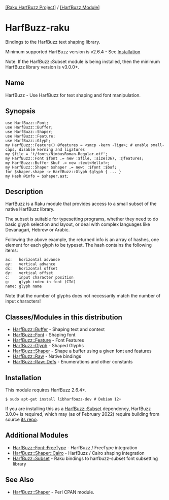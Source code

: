 [[Raku HarfBuzz Project]](https://harfbuzz-raku.github.io)
 / [[HarfBuzz Module]](https://harfbuzz-raku.github.io/HarfBuzz-raku)

HarfBuzz-raku
=============

Bindings to the HarfBuzz text shaping library.

Minimum supported HarfBuzz version is v2.6.4 - See [Installation](#installation)

Note: If the HarfBuzz::Subset module is being installed, then the minimum HarfBuzz
library version is v3.0.0+.

Name
----

HarfBuzz - Use HarfBuzz for text shaping and font manipulation.

Synopsis
--------

```
use HarfBuzz::Font;
use HarfBuzz::Buffer;
use HarfBuzz::Shaper;
use HarfBuzz::Feature;
use HarfBuzz::Glyph;
my HarfBuzz::Feature() @features = <smcp -kern -liga>; # enable small-caps, disable kerning and ligatures
my $file = 't/fonts/NimbusRoman-Regular.otf';
my HarfBuzz::Font $font .= new :$file, :size(36), :@features;
my HarfBuzz::Buffer $buf .= new :text<Hello!>;
my HarfBuzz::Shaper $shaper .= new: :$font :$buf;
for $shaper.shape -> HarfBuzz::Glyph $glyph { ... }
my Hash @info = $shaper.ast;
```

Description
----------

HarfBuzz is a Raku module that provides access to a small subset of the native HarfBuzz library. 

The subset is suitable for typesetting programs, whether they need to do basic glyph selection and layout, or deal with complex languages like Devanagari, Hebrew or Arabic.

Following the above example, the returned info is an array of hashes, one element for each glyph to be typeset. The hash contains the following items:

```
ax:   horizontal advance
ay:   vertical advance
dx:   horizontal offset
dy:   vertical offset
c:    input character position
g:    glyph index in font (CId)
name: glyph name
```

Note that the number of glyphs does not necessarily match the number of input characters!


Classes/Modules in this distribution
-------

- [HarfBuzz::Buffer](https://harfbuzz-raku.github.io/HarfBuzz-raku/HarfBuzz/Buffer) - Shaping text and context
- [HarfBuzz::Font](https://harfbuzz-raku.github.io/HarfBuzz-raku/HarfBuzz/Font) - Shaping font
- [HarfBuzz::Feature](https://harfbuzz-raku.github.io/HarfBuzz-raku/HarfBuzz/Feature) - Font Features
- [HarfBuzz::Glyph](https://harfbuzz-raku.github.io/HarfBuzz-raku/HarfBuzz/Glyph) - Shaped Glyphs
- [HarfBuzz::Shaper](https://harfbuzz-raku.github.io/HarfBuzz-raku/HarfBuzz/Shaper) - Shape a buffer using a given font and features
- [HarfBuzz::Raw](https://harfbuzz-raku.github.io/HarfBuzz-raku/HarfBuzz/Raw) - Native bindings
- [HarfBuzz::Raw::Defs](https://harfbuzz-raku.github.io/HarfBuzz-raku/HarfBuzz/Raw/Defs) - Enumerations and other constants

Installation
-----
This module requires HarfBuzz 2.6.4+.

`$ sudo apt-get install libharfbuzz-dev # Debian 12+`

If you are installing this as a [HarfBuzz::Subset](https://harfbuzz-raku.github.io/HarfBuzz-Subset-raku/) dependency, HarfBuzz 3.0.0+ is required, which may
(as of February 2022) require building from source [its repo](https://github.com/harfbuzz/harfbuzz/releases/).

Additional Modules
------

- [HarfBuzz::Font::FreeType](https://harfbuzz-raku.github.io/HarfBuzz-Font-FreeType-raku/) - HarfBuzz / FreeType integration
- [HarfBuzz::Shaper::Cairo](https://harfbuzz-raku.github.io/HarfBuzz-Shaper-Cairo-raku/) - HarfBuzz / Cairo shaping integration
- [HarfBuzz::Subset](https://harfbuzz-raku.github.io/HarfBuzz-Subset-raku/) - Raku bindings to harfbuzz-subset font subsetting library

See Also
--------

- [HarfBuzz::Shaper](https://metacpan.org/pod/HarfBuzz::Shaper) - Perl CPAN module.
